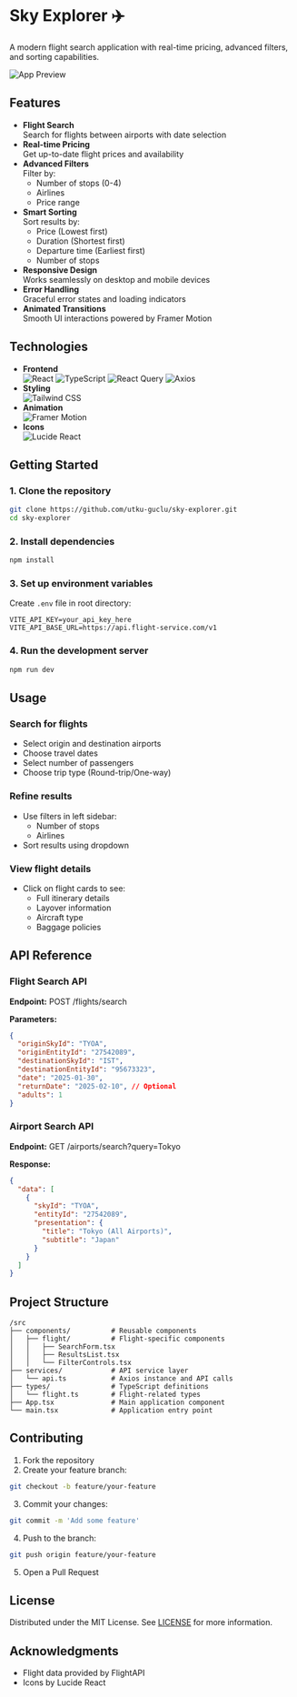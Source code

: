 # Sky Explorer ✈️

A modern flight search application with real-time pricing, advanced filters, and sorting capabilities.

![App Preview](Sky.png) 

## Features

- **Flight Search**  
  Search for flights between airports with date selection
- **Real-time Pricing**  
  Get up-to-date flight prices and availability
- **Advanced Filters**  
  Filter by:
  - Number of stops (0-4)
  - Airlines
  - Price range
- **Smart Sorting**  
  Sort results by:
  - Price (Lowest first)
  - Duration (Shortest first)
  - Departure time (Earliest first)
  - Number of stops
- **Responsive Design**  
  Works seamlessly on desktop and mobile devices
- **Error Handling**  
  Graceful error states and loading indicators
- **Animated Transitions**  
  Smooth UI interactions powered by Framer Motion

## Technologies

- **Frontend**  
  ![React](https://img.shields.io/badge/React-18-blue?logo=react)
  ![TypeScript](https://img.shields.io/badge/TypeScript-5-blue?logo=typescript)
  ![React Query](https://img.shields.io/badge/React_Query-4-red?logo=reactquery)
  ![Axios](https://img.shields.io/badge/Axios-1.6-green)
- **Styling**  
  ![Tailwind CSS](https://img.shields.io/badge/Tailwind_CSS-3.3-blue?logo=tailwindcss)
- **Animation**  
  ![Framer Motion](https://img.shields.io/badge/Framer_Motion-10-blue)
- **Icons**  
  ![Lucide React](https://img.shields.io/badge/Lucide_React-0.3-lightgrey)

## Getting Started

### 1. Clone the repository
```bash
git clone https://github.com/utku-guclu/sky-explorer.git
cd sky-explorer
```

### 2. Install dependencies
```bash
npm install
```

### 3. Set up environment variables
Create `.env` file in root directory:
```env
VITE_API_KEY=your_api_key_here
VITE_API_BASE_URL=https://api.flight-service.com/v1
```

### 4. Run the development server
```bash
npm run dev
```

## Usage

### Search for flights
- Select origin and destination airports
- Choose travel dates
- Select number of passengers
- Choose trip type (Round-trip/One-way)

### Refine results
- Use filters in left sidebar:
  - Number of stops
  - Airlines
- Sort results using dropdown

### View flight details
- Click on flight cards to see:
  - Full itinerary details
  - Layover information
  - Aircraft type
  - Baggage policies

## API Reference

### Flight Search API

**Endpoint:** POST /flights/search

**Parameters:**
```json
{
  "originSkyId": "TYOA",
  "originEntityId": "27542089",
  "destinationSkyId": "IST",
  "destinationEntityId": "95673323",
  "date": "2025-01-30",
  "returnDate": "2025-02-10", // Optional
  "adults": 1
}
```

### Airport Search API

**Endpoint:** GET /airports/search?query=Tokyo

**Response:**
```json
{
  "data": [
    {
      "skyId": "TYOA",
      "entityId": "27542089",
      "presentation": {
        "title": "Tokyo (All Airports)",
        "subtitle": "Japan"
      }
    }
  ]
}
```

## Project Structure
```
/src
├── components/          # Reusable components
│   ├── flight/          # Flight-specific components
│   │   ├── SearchForm.tsx
│   │   ├── ResultsList.tsx
│   │   └── FilterControls.tsx
├── services/            # API service layer
│   └── api.ts           # Axios instance and API calls
├── types/               # TypeScript definitions
│   └── flight.ts        # Flight-related types
├── App.tsx              # Main application component
└── main.tsx             # Application entry point
```

## Contributing

1. Fork the repository
2. Create your feature branch:
```bash
git checkout -b feature/your-feature
```
3. Commit your changes:
```bash
git commit -m 'Add some feature'
```
4. Push to the branch:
```bash
git push origin feature/your-feature
```
5. Open a Pull Request

## License

Distributed under the MIT License. See [LICENSE](LICENSE) for more information.

## Acknowledgments

- Flight data provided by FlightAPI
- Icons by Lucide React